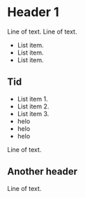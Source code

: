 # Header 1

Line of text.
Line of text.

- List item.
- List item.
- List item.

## Tid

- List item 1.
- List item 2.
- List item 3.
- helo
- helo
- helo

Line of text.

## Another header

Line of text.
   